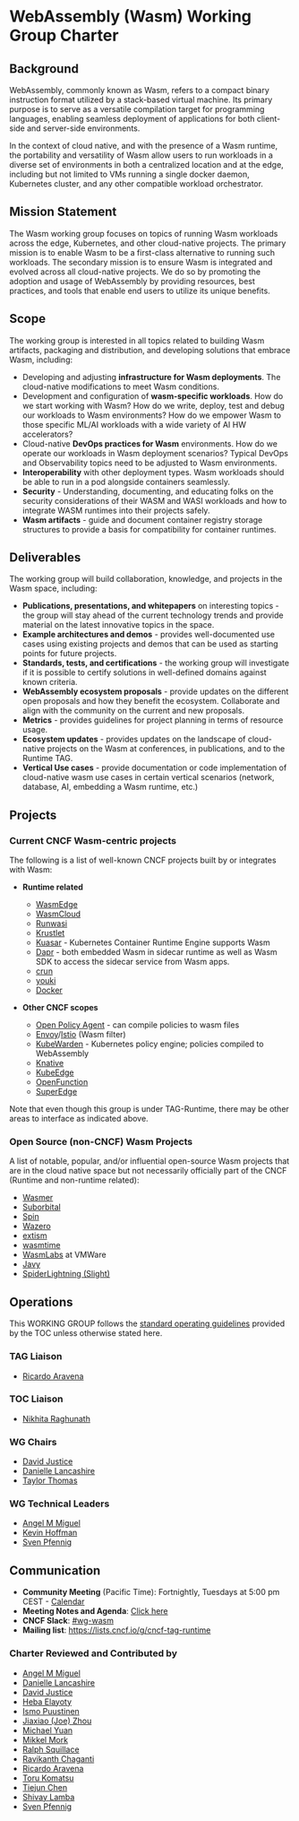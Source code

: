 # WebAssembly (Wasm) Working Group Charter

## Background

WebAssembly, commonly known as Wasm, refers to a compact binary instruction format utilized by a stack-based virtual machine. Its primary purpose is to serve as a versatile compilation target for programming languages, enabling seamless deployment of applications for both client-side and server-side environments.

In the context of cloud native, and with the presence of a Wasm runtime, the portability and versatility of Wasm allow users to run workloads in a diverse set of environments in both a centralized location and at the edge, including but not limited to VMs running a single docker daemon, Kubernetes cluster, and any other compatible workload orchestrator.

## Mission Statement

The Wasm working group focuses on topics of running Wasm workloads across the edge, Kubernetes, and other cloud-native projects. The primary mission is to enable Wasm to be a first-class alternative to running such workloads. The secondary mission is to ensure Wasm is integrated and evolved across all cloud-native projects. We do so by promoting the adoption and usage of WebAssembly by providing resources, best practices, and tools that enable end users to utilize its unique benefits.

## Scope

The working group is interested in all topics related to building Wasm artifacts, packaging and distribution, and developing solutions that embrace Wasm, including:

- Developing and adjusting **infrastructure for Wasm deployments**. The cloud-native modifications to meet Wasm conditions. 
- Development and configuration of **wasm-specific workloads**. How do we start working with Wasm? How do we write,  deploy, test and debug our workloads to Wasm environments? How do we empower Wasm to those specific ML/AI workloads with a wide variety of AI HW accelerators? 
- Cloud-native **DevOps practices for Wasm** environments. How do we operate our workloads in Wasm deployment scenarios? Typical DevOps and Observability topics need to be adjusted to Wasm environments.
- **Interoperability** with other deployment types. Wasm workloads should be able to run in a pod alongside containers seamlessly.
- **Security** - Understanding, documenting, and educating folks on the security considerations of their WASM and WASI workloads and how to integrate WASM runtimes into their projects safely.
- **Wasm artifacts** - guide and document container registry storage structures to provide a basis for compatibility for container runtimes.

## Deliverables

The working group will build collaboration, knowledge, and projects in the Wasm space, including:
 			
- **Publications, presentations, and whitepapers** on interesting topics - the group will stay ahead of the current technology trends and provide material on the latest innovative topics in the space.
- **Example architectures and demos** - provides well-documented use cases using existing projects and demos that can be used as starting points for future projects.
- **Standards, tests, and certifications** - the working group will investigate if it is possible to certify solutions in well-defined domains against known criteria.
- **WebAssembly ecosystem proposals** - provide updates on the different open proposals and how they benefit the ecosystem. Collaborate and align with the community on the current and new proposals. 
- **Metrics** - provides guidelines for project planning in terms of resource usage.
- **Ecosystem updates** - provides updates on the landscape of cloud-native projects on the Wasm at conferences, in publications, and to the Runtime TAG.
- **Vertical Use cases** - provide documentation or code implementation of cloud-native wasm use cases in certain vertical scenarios (network, database, AI, embedding a Wasm runtime, etc.)

## Projects

### Current CNCF Wasm-centric projects

The following is a list of well-known CNCF projects built by or integrates with Wasm:

- **Runtime related**

    - [WasmEdge](https://wasmedge.org/)
    - [WasmCloud](https://github.com/wasmcloud/)
    - [Runwasi](https://github.com/containerd/runwasi)
    - [Krustlet](https://github.com/krustlet/krustlet)
    - [Kuasar](https://github.com/kuasar-io/kuasar) - Kubernetes Container Runtime Engine supports Wasm
    - [Dapr](https://dapr.io) - both embedded Wasm in sidecar runtime as well as Wasm SDK to access the sidecar service from Wasm apps. 
    - [crun](https://github.com/containers/crun)
    - [youki](https://github.com/containers/youki)
    - [Docker](https://docs.docker.com/desktop/wasm/)

- **Other CNCF scopes**

    - [Open Policy Agent](https://github.com/open-policy-agent/opa) - can compile policies to wasm files
    - [Envoy](https://github.com/envoyproxy/envoy)/[Istio](https://github.com/istio/istio) (Wasm filter)
    - [KubeWarden](https://github.com/kubewarden) - Kubernetes policy engine; policies compiled to WebAssembly
    - [Knative](https://knative.dev/docs/)
    - [KubeEdge](https://kubeedge.io/en/)
    - [OpenFunction](https://openfunction.dev)
    - [SuperEdge](https://superedge.io)

Note that even though this group is under TAG-Runtime, there may be other areas to interface as indicated above.

### Open Source (non-CNCF) Wasm Projects

A list of notable, popular, and/or influential open-source Wasm projects that are in the cloud native space but not necessarily officially part of the CNCF (Runtime and non-runtime related):

- [Wasmer](https://wasmer.io/)
- [Suborbital](https://suborbital.dev/)
- [Spin](https://github.com/fermyon/spin)
- [Wazero](https://wazero.io/)
- [extism](https://extism.org)
- [wasmtime](https://wasmtime.dev)
- [WasmLabs](https://wasmlabs.dev) at VMWare
- [Javy](https://github.com/bytecodealliance/javy)
- [SpiderLightning (Slight)](https://github.com/deislabs/spiderlightning)

## Operations

This WORKING GROUP follows the [standard operating guidelines](https://github.com/cncf/toc/blob/main/tags/cncf-tags.md#operating-model) provided by the TOC unless otherwise stated here.

### TAG Liaison
- [Ricardo Aravena](https://github.com/raravena80)

### TOC Liaison
- [Nikhita Raghunath](https://github.com/nikhita)

### WG Chairs
- [David Justice](https://github.com/devigned)
- [Danielle Lancashire](https://github.com/endocrimes)
- [Taylor Thomas](https://github.com/thomastaylor312)


### WG Technical Leaders
- [Angel M Miguel](https://github.com/Angelmmiguel)
- [Kevin Hoffman](https://github.com/autodidaddict)
- [Sven Pfennig](https://github.com/0xE282B0)

## Communication

- **Community Meeting** (Pacific Time): Fortnightly, Tuesdays at 5:00 pm CEST - [Calendar](https://tockify.com/cncf.public.events/monthly?search=Wasm%20WG)
- **Meeting Notes and Agenda**: [Click here](https://docs.google.com/document/d/1d6PvdCuKbSdcuXG2M9fBSDQPTPfHYA0PPDTM2plbH3I)
- **CNCF Slack**: [#wg-wasm](https://cloud-native.slack.com/archives/C056EDRH4PJ)
- **Mailing list**: https://lists.cncf.io/g/cncf-tag-runtime 

### Charter Reviewed and Contributed by
- [Angel M Miguel](https://github.com/Angelmmiguel)
- [Danielle Lancashire](https://github.com/endocrimes)
- [David Justice](https://github.com/devigned)
- [Heba Elayoty](https://github.com/helayoty)
- [Ismo Puustinen](https://github.com/ipuustin)
- [Jiaxiao (Joe) Zhou](https://github.com/Mossaka)
- [Michael Yuan](https://github.com/juntao)
- [Mikkel Mork](https://github.com/mikkelhegn)
- [Ralph Squillace](https://github.com/squillace)
- [Ravikanth Chaganti](https://github.com/rchaganti)
- [Ricardo Aravena](https://github.com/raravena80)
- [Toru Komatsu](https://github.com/utam0k)
- [Tiejun Chen](https://github.com/TiejunChina)
- [Shivay Lamba](https://github.com/shivaylamba)
- [Sven Pfennig](https://github.com/0xE282B0)
